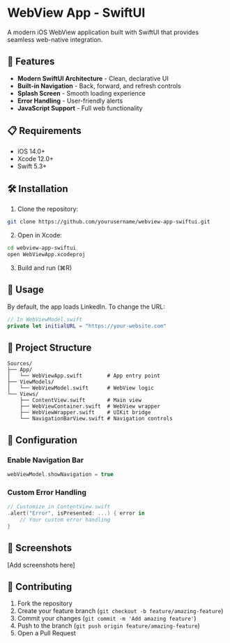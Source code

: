 # WebView App - SwiftUI

A modern iOS WebView application built with SwiftUI that provides seamless web-native integration.

## 🚀 Features

- **Modern SwiftUI Architecture** - Clean, declarative UI
- **Built-in Navigation** - Back, forward, and refresh controls
- **Splash Screen** - Smooth loading experience
- **Error Handling** - User-friendly alerts
- **JavaScript Support** - Full web functionality

## 📋 Requirements

- iOS 14.0+
- Xcode 12.0+
- Swift 5.3+

## 🛠 Installation

1. Clone the repository:
```bash
git clone https://github.com/yourusername/webview-app-swiftui.git
```

2. Open in Xcode:
```bash
cd webview-app-swiftui
open WebViewApp.xcodeproj
```

3. Build and run (⌘R)

## 🎯 Usage

By default, the app loads LinkedIn. To change the URL:

```swift
// In WebViewModel.swift
private let initialURL = "https://your-website.com"
```

## 📁 Project Structure

```
Sources/
├── App/
│   └── WebViewApp.swift        # App entry point
├── ViewModels/
│   └── WebViewModel.swift      # WebView logic
└── Views/
    ├── ContentView.swift       # Main view
    ├── WebViewContainer.swift  # WebView wrapper
    ├── WebViewWrapper.swift    # UIKit bridge
    └── NavigationBarView.swift # Navigation controls
```

## 🔧 Configuration

### Enable Navigation Bar
```swift
webViewModel.showNavigation = true
```

### Custom Error Handling
```swift
// Customize in ContentView.swift
.alert("Error", isPresented: ...) { error in
    // Your custom error handling
}
```

## 📱 Screenshots

[Add screenshots here]

## 🤝 Contributing

1. Fork the repository
2. Create your feature branch (`git checkout -b feature/amazing-feature`)
3. Commit your changes (`git commit -m 'Add amazing feature'`)
4. Push to the branch (`git push origin feature/amazing-feature`)
5. Open a Pull Request
